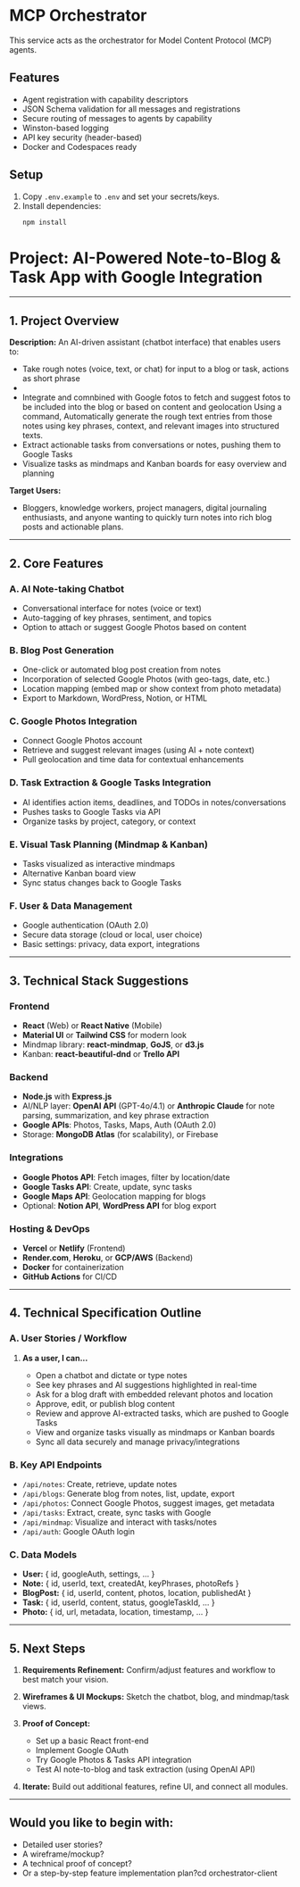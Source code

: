 # MCP Orchestrator

This service acts as the orchestrator for Model Content Protocol (MCP) agents.

## Features

- Agent registration with capability descriptors
- JSON Schema validation for all messages and registrations
- Secure routing of messages to agents by capability
- Winston-based logging
- API key security (header-based)
- Docker and Codespaces ready

## Setup

1. Copy `.env.example` to `.env` and set your secrets/keys.
2. Install dependencies:  
   ```bash
   npm install
   ```

# **Project: AI-Powered Note-to-Blog & Task App with Google Integration**

---

## **1. Project Overview**

**Description:**
An AI-driven assistant (chatbot interface) that enables users to:

* Take rough notes (voice, text, or chat) for input to a blog or task, actions as short phrase
*
* Integrate and comnbined with Google fotos to fetch and suggest fotos to be included into the blog or  based on content and geolocation  Using a command, Automatically generate the rough text  entries from those notes using key phrases, context, and relevant images into structured texts. 
* Extract actionable tasks from conversations or notes, pushing them to Google Tasks
* Visualize tasks as mindmaps and Kanban boards for easy overview and planning

**Target Users:**

* Bloggers, knowledge workers, project managers, digital journaling enthusiasts, and anyone wanting to quickly turn notes into rich blog posts and actionable plans.

---

## **2. Core Features**

### **A. AI Note-taking Chatbot**

* Conversational interface for notes (voice or text)
* Auto-tagging of key phrases, sentiment, and topics
* Option to attach or suggest Google Photos based on content

### **B. Blog Post Generation**

* One-click or automated blog post creation from notes
* Incorporation of selected Google Photos (with geo-tags, date, etc.)
* Location mapping (embed map or show context from photo metadata)
* Export to Markdown, WordPress, Notion, or HTML

### **C. Google Photos Integration**

* Connect Google Photos account
* Retrieve and suggest relevant images (using AI + note context)
* Pull geolocation and time data for contextual enhancements

### **D. Task Extraction & Google Tasks Integration**

* AI identifies action items, deadlines, and TODOs in notes/conversations
* Pushes tasks to Google Tasks via API
* Organize tasks by project, category, or context

### **E. Visual Task Planning (Mindmap & Kanban)**

* Tasks visualized as interactive mindmaps
* Alternative Kanban board view
* Sync status changes back to Google Tasks

### **F. User & Data Management**

* Google authentication (OAuth 2.0)
* Secure data storage (cloud or local, user choice)
* Basic settings: privacy, data export, integrations

---

## **3. Technical Stack Suggestions**

### **Frontend**

* **React** (Web) or **React Native** (Mobile)
* **Material UI** or **Tailwind CSS** for modern look
* Mindmap library: **react-mindmap**, **GoJS**, or **d3.js**
* Kanban: **react-beautiful-dnd** or **Trello API**

### **Backend**

* **Node.js** with **Express.js**
* AI/NLP layer: **OpenAI API** (GPT-4o/4.1) or **Anthropic Claude** for note parsing, summarization, and key phrase extraction
* **Google APIs**: Photos, Tasks, Maps, Auth (OAuth 2.0)
* Storage: **MongoDB Atlas** (for scalability), or Firebase

### **Integrations**

* **Google Photos API**: Fetch images, filter by location/date
* **Google Tasks API**: Create, update, sync tasks
* **Google Maps API**: Geolocation mapping for blogs
* Optional: **Notion API**, **WordPress API** for blog export

### **Hosting & DevOps**

* **Vercel** or **Netlify** (Frontend)
* **Render.com**, **Heroku**, or **GCP/AWS** (Backend)
* **Docker** for containerization
* **GitHub Actions** for CI/CD

---

## **4. Technical Specification Outline**

### **A. User Stories / Workflow**

1. **As a user, I can...**

   * Open a chatbot and dictate or type notes
   * See key phrases and AI suggestions highlighted in real-time
   * Ask for a blog draft with embedded relevant photos and location
   * Approve, edit, or publish blog content
   * Review and approve AI-extracted tasks, which are pushed to Google Tasks
   * View and organize tasks visually as mindmaps or Kanban boards
   * Sync all data securely and manage privacy/integrations

### **B. Key API Endpoints**

* `/api/notes`: Create, retrieve, update notes
* `/api/blogs`: Generate blog from notes, list, update, export
* `/api/photos`: Connect Google Photos, suggest images, get metadata
* `/api/tasks`: Extract, create, sync tasks with Google
* `/api/mindmap`: Visualize and interact with tasks/notes
* `/api/auth`: Google OAuth login

### **C. Data Models**

* **User:** { id, googleAuth, settings, ... }
* **Note:** { id, userId, text, createdAt, keyPhrases, photoRefs }
* **BlogPost:** { id, userId, content, photos, location, publishedAt }
* **Task:** { id, userId, content, status, googleTaskId, ... }
* **Photo:** { id, url, metadata, location, timestamp, ... }

---

## **5. Next Steps**

1. **Requirements Refinement:**
   Confirm/adjust features and workflow to best match your vision.

2. **Wireframes & UI Mockups:**
   Sketch the chatbot, blog, and mindmap/task views.

3. **Proof of Concept:**

   * Set up a basic React front-end
   * Implement Google OAuth
   * Try Google Photos & Tasks API integration
   * Test AI note-to-blog and task extraction (using OpenAI API)

4. **Iterate:**
   Build out additional features, refine UI, and connect all modules.

---

## **Would you like to begin with:**

* Detailed user stories?
* A wireframe/mockup?
* A technical proof of concept?
* Or a step-by-step feature implementation plan?cd orchestrator-client
